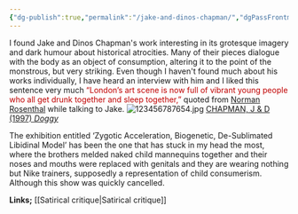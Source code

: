 ```yaml
---
{"dg-publish":true,"permalink":"/jake-and-dinos-chapman/","dgPassFrontmatter":true}
---
```


I found Jake and Dinos Chapman's work interesting in its grotesque imagery and dark humour about historical atrocities.
Many of their pieces dialogue with the body as an object of consumption, altering it to the point of the monstrous, but very striking. Even though I haven't found much about his works individually, I have heard an interview with him and I liked this sentence very much <span style="color:rgb(192, 0, 0)">“London’s art scene is now full of vibrant young people who all get drunk together and sleep together,”</span> quoted from [Norman Rosenthal](https://www.artnet.com/magazineus/news/nathan/jake-chapman-sir-norman-rosenthal-10-31-11.asp) while talking to Jake.
![123456787654.jpg](/img/user/123456787654.jpg)
[CHAPMAN, J & D (1997) *Doggy*](https://www.invaluable.com/auction-lot/jake-and-dinos-chapman-uk-1962-1966-doggy-1997-fi-1-c-3d94ec69b4)  

The exhibition entitled ‘Zygotic Acceleration, Biogenetic, De-Sublimated Libidinal Model’ has been the one that has stuck in my head the most, where the brothers melded naked child mannequins together and their noses and mouths were replaced with genitals and they are wearing nothing but Nike trainers, supposedly a representation of child consumerism.
Although this show was quickly cancelled.

**Links;** [[Satirical critique\|Satirical critique]]
